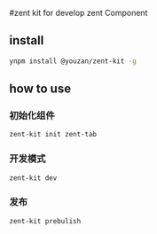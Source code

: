 #zent kit for develop zent Component

## install

```bash
ynpm install @youzan/zent-kit -g
```

## how to use

### 初始化组件

```bash
zent-kit init zent-tab
```

### 开发模式

```bash
zent-kit dev
```

### 发布

```bash
zent-kit prebulish
```
